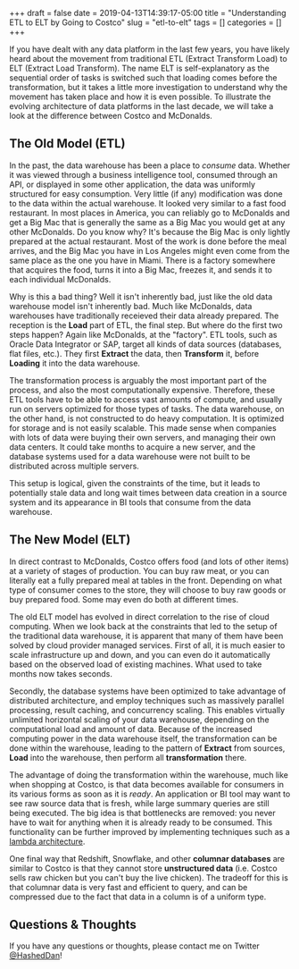 +++ 
draft = false
date = 2019-04-13T14:39:17-05:00
title = "Understanding ETL to ELT by Going to Costco"
slug = "etl-to-elt" 
tags = []
categories = []
+++

If you have dealt with any data platform in the last few years, you have likely heard about the movement from traditional ETL (Extract Transform Load) to ELT (Extract Load Transform). The name ELT is self-explanatory as the sequential order of tasks is switched such that loading comes before the transformation, but it takes a little more investigation to understand why the movement has taken place and how it is even possible. To illustrate the evolving architecture of data platforms in the last decade, we will take a look at the difference between Costco and McDonalds. 

## The Old Model (ETL)

In the past, the data warehouse has been a place to *consume* data. Whether it was viewed through a business intelligence tool, consumed through an API, or displayed in some other application, the data was uniformly structured for easy consumption. Very little (if any) modification was done to the data within the actual warehouse. It looked very similar to a fast food restaurant. In most places in America, you can reliably go to McDonalds and get a Big Mac that is generally the same as a Big Mac you would get at any other McDonalds. Do you know why? It's because the Big Mac is only lightly prepared at the actual restaurant. Most of the work is done before the meal arrives, and the Big Mac you have in Los Angeles might even come from the same place as the one you have in Miami. There is a factory somewhere that acquires the food, turns it into a Big Mac, freezes it, and sends it to each individual McDonalds.

Why is this a bad thing? Well it isn't inherently bad, just like the old data warehouse model isn't inherently bad. Much like McDonalds, data warehouses have traditionally receieved their data already prepared. The reception is the **Load** part of ETL, the final step. But where do the first two steps happen? Again like McDonalds, at the "factory". ETL tools, such as Oracle Data Integrator or SAP, target all kinds of data sources (databases, flat files, etc.). They first **Extract** the data, then **Transform** it, before **Loading** it into the data warehouse.

The transformation process is arguably the most important part of the process, and also the most computationally expensive. Therefore, these ETL tools have to be able to access vast amounts of compute, and usually run on servers optimized for those types of tasks. The data warehouse, on the other hand, is not constructed to do heavy computation. It is optimized for storage and is not easily scalable. This made sense when companies with lots of data were buying their own servers, and managing their own data centers. It could take months to acquire a new server, and the database systems used for a data warehouse were not built to be distributed across multiple servers.

This setup is logical, given the constraints of the time, but it leads to potentially stale data and long wait times between data creation in a source system and its appearance in BI tools that consume from the data warehouse.

## The New Model (ELT)

In direct contrast to McDonalds, Costco offers food (and lots of other items) at a variety of stages of production. You can buy raw meat, or you can literally eat a fully prepared meal at tables in the front. Depending on what type of consumer comes to the store, they will choose to buy raw goods or buy prepared food. Some may even do both at different times.

The old ELT model has evolved in direct correlation to the rise of cloud computing. When we look back at the constraints that led to the setup of the traditional data warehouse, it is apparent that many of them have been solved by cloud provider managed services. First of all, it is much easier to scale infrastructure up and down, and you can even do it automatically based on the observed load of existing machines. What used to take months now takes seconds.

Secondly, the database systems have been optimized to take advantage of distributed architecture, and employ techniques such as massively parallel processing, result caching, and concurrency scaling. This enables virtually unlimited horizontal scaling of your data warehouse, depending on the computational load and amount of data. Because of the increased computing power in the data warehouse itself, the transformation can be done within the warehouse, leading to the pattern of **Extract** from sources, **Load** into the warehouse, then perform all **transformation** there.

The advantage of doing the transformation within the warehouse, much like when shopping at Costco, is that data becomes available for consumers in its various forms as soon as it is *ready*. An application or BI tool may want to see raw source data that is fresh, while large summary queries are still being executed. The big idea is that bottlenecks are removed: you never have to wait for anything when it is already ready to be consumed. This functionality can be further improved by implementing techniques such as a [lambda architecture](http://lambda-architecture.net/).

One final way that Redshift, Snowflake, and other **columnar databases** are similar to Costco is that they cannot store **unstructured data** (i.e. Costco sells raw chicken but you can't buy the live chicken). The tradeoff for this is that columnar data is very fast and efficient to query, and can be compressed due to the fact that data in a column is of a uniform type.

## Questions & Thoughts

If you have any questions or thoughts, please contact me on Twitter [@HashedDan](https://twitter.com/HashedDan)!